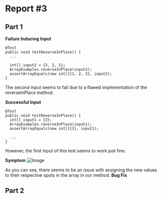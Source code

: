 # Report #3
## Part 1
**Failure Inducing Input**
```
@Test 
public void testReverseInPlace() {
  ...

  int[] input2 = {3, 2, 1};
  ArrayExamples.reverseInPlace(input2);
  assertArrayEquals(new int[]{1, 2, 3}, input2);
}
```

The second input seems to fail due to a flawed implementation of the reverseInPlace method.

**Successful Input**
```
@Test 
public void testReverseInPlace() {
  int[] input1 = {3};
  ArrayExamples.reverseInPlace(input1);
  assertArrayEquals(new int[]{3}, input1);

  ...
}
```

However, the first input of this test seems to work just fine.

**Symptom**
![Image](sym.png)

As you can see, there seems to be an issue with assigning the new values to their respective spots in the array in our method. 
**Bug Fix**

## Part 2
